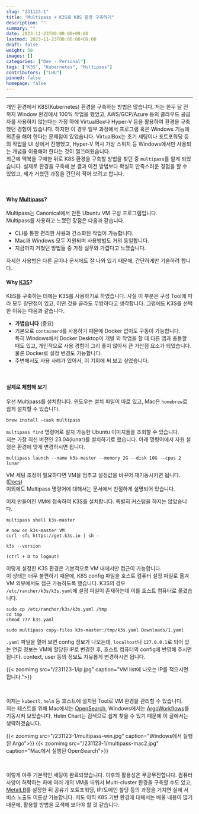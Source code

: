 ```yaml
---
slug: "231123-1"
title: "Multipass + K3S로 K8S 환경 구축하기"
description: ""
summary: ""
date: 2023-11-23T00:00:00+09:00
lastmod: 2023-11-23T00:00:00+09:00
draft: false
weight: 50
images: []
categories: ["Dev - Personal"]
tags: ["K3S", "Kubernetes", "Multipass"]
contributors: ["LHU"]
pinned: false
homepage: false
---
```


---

개인 환경에서 K8S(Kubernetes) 환경을 구축하는 방법은 많습니다. 저는 한두 달 전까지 Window 환경에서 100% 작업을 했었고, AWS/GCP/Azure 등의 클라우드 공급자를 사용하지 않는다는 가정 하에 VirtualBox나 Hyper-V 등을 활용하여 환경을 구축했던 경험이 있습니다. 하지만 이 경우 일부 과정에서 프로그램 혹은 Windows 기능에 의존을 해야 한다는 문제점이 있었습니다. VirtualBox는 초기 세팅이나 포트포워딩 등의 작업을 UI 상에서 진행했고, Hyper-V 역시 가상 스위치 등 Windows에서만 사용되는 개념을 이용해야 한다는 것이 껄끄러웠습니다.  
최근에 맥북을 구매한 뒤로 K8S 환경을 구축할 방법을 찾던 중 `multipass`를 알게 되었습니다. 실제로 환경을 구축해 본 결과 이전 방법보다 확실히 만족스러운 경험을 할 수 있었고, 제가 거쳤던 과정을 간단히 적어 보려고 합니다.

<br>

#### Why [Multipass][ref0]?

Multipass는 Canonical에서 만든 Ubuntu VM 구성 프로그램입니다.  
Multipass를 사용하고 느꼈던 장점은 다음과 같습니다.

- CLI를 통한 편리한 사용과 간소화된 작업이 가능합니다.
- Mac과 Windows 모두 지원되며 사용방법도 거의 동일합니다.
- 지금까지 거쳤던 방법들 중 가장 실무와 가깝다고 느꼈습니다.

자세한 사용법은 다른 글이나 문서에도 잘 나와 있기 때문에, 간단하게만 기술하려 합니다.

#### Why [K3S][ref1]?

K8S를 구축하는 데에는 K3S를 사용하기로 하였습니다. 사실 이 부분은 구성 Tool에 따라 모두 장단점이 있고, 어떤 것을 골라도 무방하다고 생각합니다. 그럼에도 K3S를 선택한 이유는 다음과 같습니다.

- **가볍습니다** (중요)
- 기본으로 `containerd`를 사용하기 때문에 Docker 없이도 구동이 가능합니다.  
  특히 Windows에서 Docker Desktop이 개발 외 작업을 할 때 다른 앱과 충돌할 때도 있고, 개인적으로 사용 경험이 그리 좋지 않아서 큰 가산점 요소가 되었습니다. 물론 Docker로 설정 변경도 가능합니다.
- 주변에서도 사용 사례가 있어서, 이 기회에 써 보고 싶었습니다.

<br>

#### 실제로 체험해 보기

우선 Multipass를 설치합니다. 윈도우는 설치 파일이 따로 있고, Mac은 `homebrew`로 쉽게 설치할 수 있습니다.

```
brew install —cask multipass
```

`multipass find` 명령어로 설치 가능한 Ubuntu 이미지들을 조회할 수 있습니다.  
저는 가장 최신 버전인 23.04(lunar)를 설치하기로 했습니다. 아래 명령어에서 자원 설정은 환경에 맞게 변경하시면 됩니다.

```
multipass launch --name k3s-master --memory 2G --disk 10G --cpus 2 lunar
```

VM 세팅 조정이 필요하다면 VM을 멈추고 설정값을 바꾸어 재기동시키면 됩니다. ([Docs][ref2])  
이외에도 Multipass 명령어에 대해서는 문서에서 친절하게 설명되어 있습니다.

이제 만들어진 VM에 접속하여 K3S를 설치합니다. 특별히 커스텀을 하지는 않았습니다.

```
multipass shell k3s-master

# now on k3s-master VM
curl -sfL https://get.k3s.io | sh -

k3s --version

(ctrl + D to logout)
```

이렇게 설정한 K3S 환경은 기본적으로 VM 내에서만 접근이 가능합니다.  
이 상태는 너무 불편하기 때문에, K8S config 파일을 호스트 컴퓨터 설정 파일로 옮겨 VM 외부에서도 접근 가능하도록 했습니다. K3S의 경우 `/etc/rancher/k3s/k3s.yaml`에 설정 파일이 존재하는데 이를 호스트 컴퓨터로 옮겼습니다.

```
sudo cp /etc/rancher/k3s/k3s.yaml /tmp
cd tmp
chmod 777 k3s.yaml

sudo multipass copy-files k3s-master:/tmp/k3s.yaml Downloads/1.yaml
```

`.yaml` 파일을 열어 보면 config 정보가 나오는데, `localhost`나 `127.0.0.1`로 되어 있는 연결 정보는 VM에 할당된 IP로 변경한 후, 호스트 컴퓨터의 config에 반영해 주시면 됩니다. context, user 등의 정보도 자유롭게 변경하시면 됩니다.

{{< zoomimg src="/231123-1/ip.jpg" caption="VM list에 나오는 IP를 적으시면 됩니다.">}}

<br>

이제는 `kubectl`, `helm` 등 호스트에 설치된 Tool로 VM 환경을 관리할 수 있습니다.  
저는 테스트를 위해 Mac에서는 [OpenSearch][opensearch], Windows에서는 [ArgoWorkflows][argowf]를 기동시켜 보았습니다. Helm Chart는 검색으로 쉽게 찾을 수 있기 때문에 이 글에서는 생략하겠습니다.

{{< zoomimg src="/231123-1/multipass-win.jpg" caption="Windows에서 실행된 Argo">}}
{{< zoomimg src="/231123-1/multipass-mac2.jpg" caption="Mac에서 실행된 OpenSearch">}}

<br>

이렇게 아주 기본적인 세팅이 완료되었습니다. 이후의 활용성은 무궁무진합니다. 컴퓨터 사양이 허락하는 하에 여러 개의 VM을 띄워서 Multi-cluster 환경을 구축할 수도 있고, [MetalLB][metallb]를 설정한 뒤 공유기 포트포워딩, IP/도메인 할당 등의 과정을 거치면 실제 서비스 노출도 이론상 가능합니다. 저도 아직 K8S 기반 환경에 대해서는 배울 내용이 많기 때문에, 활용할 방법을 모색해 보아야 할 것 같습니다.

[ref0]: https://multipass.run
[ref1]: https://k3s.io
[ref2]: https://multipass.run/docs/modify-an-instance
[opensearch]: https://opensearch.org
[argowf]: https://argoproj.github.io/argo-workflows/
[metallb]: https://metallb.universe.tf
